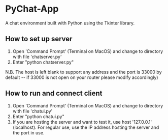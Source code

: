 # PyChat-App
A chat environment built with Python using the Tkinter library.

## How to set up server
1. Open 'Command Prompt' (Terminal on MacOS) and change to directory with file 'chatserver.py'
2. Enter "python chatserver.py" 

N.B. The host is left blank to support any address and the port is 33000 by default -- if 33000 is not open on your router please modify accordingly)

## How to run and connect client
1. Open 'Command Prompt' (Terminal on MacOS) and change to directory with file 'chatui.py'
2. Enter "python chatui.py"
3. If you are hosting the server and want to test it, use host '127.0.0.1' (localhost). For regular use, use the IP address hosting the server and the port in use.


